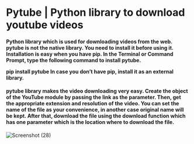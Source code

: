 <h1>Pytube | Python library to download youtube videos</h1>
<h4>Python library which is used for downloading videos from the web.
pytube is not the native library. You need to install it before using it. Installation is easy when you have pip. In the Terminal or Command Prompt, type the following command to install pytube.

pip install pytube
In case you don’t have pip, install it as an external library.</h4>

<h4>pytube library makes the video downloading very easy. Create the object of the YouTube module by passing the link as the parameter. Then, get the appropriate extension and resolution of the video. You can set the name of the file as your convenience, in another case original name will be kept. After that, download the file using the download function which has one parameter which is the location where to download the file.</h4>

![Screenshot (28)](https://user-images.githubusercontent.com/52107131/137626589-4ec4fcf2-48de-43e8-88fa-48d74db14aee.png)

